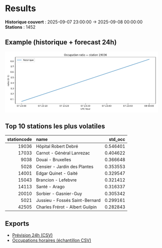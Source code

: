 # Results

**Historique couvert** : 2025-09-07 23:00:00 → 2025-09-08 00:00:00  
**Stations** : 1452

## Example (historique + forecast 24h)
![sample](assets/sample_forecast.png)

## Top 10 stations les plus volatiles
|   stationcode | name                            |   std_occ |
|--------------:|:--------------------------------|----------:|
|         19036 | Hôpital Robert Debré            |  0.546401 |
|         17033 | Carnot - Général Lanrezac       |  0.404622 |
|          9038 | Douai - Bruxelles               |  0.366648 |
|          5028 | Censier - Jardin des Plantes    |  0.353553 |
|         14001 | Edgar Quinet - Gaité            |  0.329547 |
|         15043 | Brancion - Lefebvre             |  0.321412 |
|         14113 | Santé - Arago                   |  0.316337 |
|         20010 | Sorbier - Gasnier-Guy           |  0.305342 |
|          5021 | Jussieu - Fossés Saint-Bernard  |  0.299161 |
|         42505 | Charles Frérot - Albert Guilpin |  0.282843 |

## Exports
- [Prévision 24h (CSV)](exports/velib_forecast_24h.csv)
- [Occupations horaires (échantillon CSV)](exports/velib_hourly.csv)